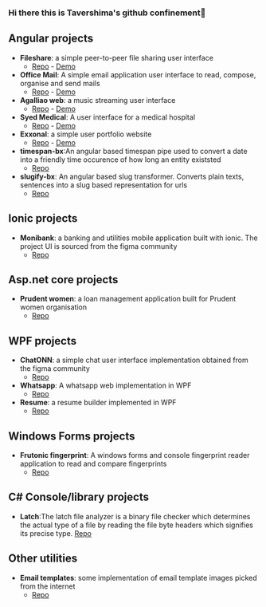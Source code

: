 ### Hi there this is Tavershima's github confinement👋

## Angular projects
- **Fileshare**: a simple peer-to-peer file sharing user interface 
  - [Repo](https://github.com/tavershimafx/fileshare) - [Demo](https://sharedrive.vercel.app/)
- **Office Mail**: A simple email application user interface to read, compose, organise and send mails
  - [Repo](https://github.com/tavershimafx/office-mail) - [Demo](https://office-mail.vercel.app/)
- **Agalliao web**: a music streaming user interface
  - [Repo](https://github.com/tavershimafx/agalliao-web) - [Demo](https://agalliao-web.vercel.app/)
- **Syed Medical**: A user interface for a medical hospital
  - [Repo](https://github.com/tavershimafx/syed-Medical) - [Demo](https://syed-medical.vercel.app/)
- **Exxonal**: a simple user portfolio website
  - [Repo](https://github.com/tavershimafx/exxonal) - [Demo](https://exxonal.vercel.app/)
- **timespan-bx**:An angular based timespan pipe used to convert a date into a friendly time occurence of how long an entity existsted
  - [Repo](https://github.com/tavershimafx/timespan-bx)
- **slugify-bx**: An angular based slug transformer. Converts plain texts, sentences into a slug based representation for urls
  - [Repo](https://github.com/tavershimafx/slugify-bx)

## Ionic projects
- **Monibank**: a banking and utilities mobile application built with ionic. The project UI is sourced from the figma community
  - [Repo](https://github.com/tavershimafx/monibank-mobile)

## Asp.net core projects
- **Prudent women**: a loan management application built for Prudent women organisation
  - [Repo](https://github.com/tavershimafx/PrudentWomen)

## WPF projects
- **ChatONN**: a simple chat user interface implementation obtained from the figma community
  - [Repo](https://github.com/tavershimafx/ChatONN)
- **Whatsapp**: A whatsapp web implementation in WPF
  - [Repo](https://github.com/tavershimafx/WhatsApp)
- **Resume**: a resume builder implemented in WPF
  - [Repo](https://github.com/tavershimafx/Resume)

## Windows Forms projects
- **Frutonic fingerprint**: A windows forms and console fingerprint reader application to read and compare fingerprints
  - [Repo](https://github.com/tavershimafx/FutronicFingerPrint)

## C# Console/library projects
- **Latch**:The latch file analyzer is a binary file checker which determines the actual type of a file by reading the file byte headers which signifies its precise type.
  [Repo](https://github.com/tavershimafx/Latch)

## Other utilities
- **Email templates**: some implementation of email template images picked from the internet
  - [Repo](https://github.com/tavershimafx/email-templates)
<!--
**tavershimafx/tavershimafx** is a ✨ _special_ ✨ repository because its `README.md` (this file) appears on your GitHub profile.

Here are some ideas to get you started:

- 🔭 I’m currently working on ...
- 🌱 I’m currently learning ...
- 👯 I’m looking to collaborate on ...
- 🤔 I’m looking for help with ...
- 💬 Ask me about ...
- 📫 How to reach me: ...
- 😄 Pronouns: ...
- ⚡ Fun fact: ...
-->
